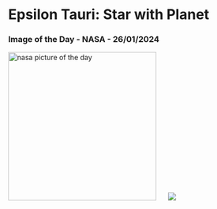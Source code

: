 # Epsilon Tauri: Star with Planet
### Image of the Day - NASA - 26/01/2024
<img src="https://apod.nasa.gov/apod/image/2401/Ain_1024.jpg" alt="nasa picture of the day" width="300"/>&nbsp; &nbsp; &nbsp; <img src="https://github-readme-streak-stats.herokuapp.com/?user=tempo-riz&theme=dark" >



  
